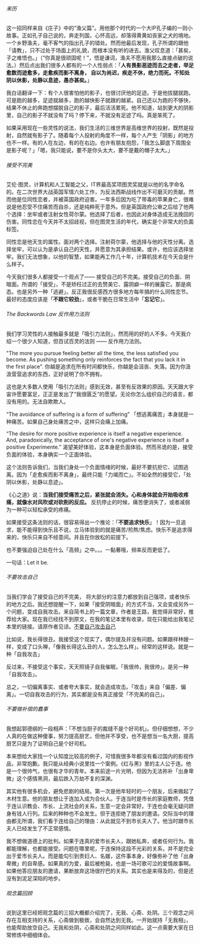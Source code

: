 ###### 来历

这一招同样来自《庄子》中的“渔父篇”。用他那个时代的一个大IP孔子编的一则小故事。正如孔子自己说的，奔走列国，心怀高远，却落得黄黄如丧家之犬的境地。一个乡野渔夫，毫不客气的指出孔子的错处。然而他最后发现，孔子所谓的跟他「请教」，只不过处于场面上的礼貌，而根本没有听的进去。渔父叹息道：「甚矣，子之难悟也。」（“你真是很顽固呢！”，悟是谦词，渔夫不愿用我那么直接点破的说法。）然后点出我们很多人都有的一个人性弱点：「**人有畏影恶迹而去之走者，举足愈数而迹愈多，走愈疾而影不离身， 自以为尚迟，疾走不休，绝力而死。不知处阴以休影，处静以息迹，愚亦甚矣。**」

我白话翻译一下：有个人很害怕他的影子，也很讨厌他的足迹。于是他拔腿就跑。可是跑的越多，足迹就越多，跑的越快影子就跟的越紧。自己还以为跑的不够快，结果不休止的奔跑想摆脱自己的影子，最后活活累死。他不知道，站到更大的阴影里，自己的影子不就没有了吗？停下来，不就没有足迹了吗。真是笨死了。

如果采用现在一些灵性的说法，我们生活的三维世界是高维世界的投射，既然是投射，自然就有影子了。随着每个人投射的角度不一样，每个人产生「阴影」的地方也不一样。有的人在左边，有的在右边。也许有朋友抱怨，「我怎么脚底下周围全是影子呢？」「嗯，我只能说，要不是你头太大，要不是戴的帽子太大。」



###### 接受不完美

艾伦·图灵，计算机和人工智能之父，IT界最高奖项图灵奖就是以他的名字命名的。在二次世界大战英国军情六处工作，为反法西斯战线作出不可磨灭的贡献。然而他是位同性恋者，并被英国政府迫害。一年多后因为吃了带毒的苹果身亡，很难说是他忍受不住痛苦而自杀，还是纯粹死于意外。但是英国政府公审之后给了他两个选择：坐牢或者注射女性荷尔蒙。他选择了后者，也因此对身体造成无法挽回的伤害。同性恋在今天并不太招歧视，但在图灵生活的年代，确实是个非常大的负面标签。

同性恋是他天生的属性。面对两个选择。注射荷尔蒙，他选择与他的天性分离。选择坐牢，可以认为是承认自己的天性，并愿意为其承担结果。或许，他应该选择坐牢。我们无法想象，以他的智慧，如果能再工作几十年，计算机技术在今天会是什么样子。



今天我们很多人都接受一个观点了—— 接受自己的不完美。接受自己的负面、阴暗面。所谓的「接受」，不是矫枉过正的去赞美它、露阴癖一样的展露它。那是病态。也是另外一种「逃避」。反正我很反感西方很多地方每年搞的什么同性恋节。最好的态度应该是「**不跟它较劲**」，或者干脆在日常生活中「**忘记它**」。



###### The Backwords Law 反作用力法则

我们学习灵性的人接触最多就是「吸引力法则」，然而用的好的人不多。今天我介绍一个很少人知道，但百试百灵的法则 —— 反作用力法则。

"The more you pursue feeling better all the time, the less satisfied you become. As pushing something only reinforces the fact that you lack it in the first place". 你越是追求在所有时间都快乐，你越是会沮丧、失落。因为你汲汲营营追求的东西，正好说明了你不拥有。

这也是大多数人使用「吸引力法则」感到无效，甚至有反效果的原因。天天跟大宇宙许愿要富足，正正是发出了“我很匮乏”的愿望。无论你怎么组织自己的语言，都没有用的。无法自欺欺人。

“The avoidance of suffering is a form of suffering” 「想逃离痛苦」本身就是一种痛苦。如果自己身处痛苦之中，这样只会痛上加痛。

“The desire for more positive experience is itself a negative experience. And, paradoxically, the acceptance of  one's negative experience is itself a positive Experimente.” 渴望美好体验，这本身是负面体验。然而吊诡的是，接受负面的体验，本身确实一个正面体验。

这个法则告诉我们，当我们身处一个负面情绪的时候，最好不要抗拒它、试图逃离。因为「走愈疾而影不离身」，最终只能「力竭而亡」。不如全然的接受它，「处阴以休影，处静以息迹」。

《心之道》说：**当我们接受痛苦之后，紧张就会消失。心和身体就会开始吸收疼痛，就像水对风吹或对砍削的反应。** 反抗停止的时候，痛苦便消失了，或者减弱为一种可以轻松承受的疼痛。

如果接受这条法则的话，很容易得出一个推论：「**不要追求快乐**」！因为一旦追求，能不能得到快乐且不说，立马体验到的就是痛苦/煎熬/焦虑。快乐不是追求得来的，快乐只来自不经意间。并且在你放松的前提下。

也不要强迫自己处在什么「高频」之中。。。一黏著哦，频率反而更低了。

一句话：Let it be.



###### 不要攻击自己

当我们学会了接受自己的不完美， 将大部分的注意力都放到自己强项，或者快乐的地方之后。我还想提醒一下，如果「接受阴暗面」的方式不当，又会变成另外一个问题，变成自我攻击。来自简书上的一篇文章，作者是王路，我觉得非常好，推荐给大家。现在我已经找不到原文，在我的笔记本里有收录，现在只能给出我笔记本里的链接。请原作者见谅。[不要自己攻击自己](https://maiernte.github.io/mydocs/#/%E6%91%98%E5%BD%95/%E8%AE%BA%E9%81%93/%E7%8E%8B%E8%B7%AF%EF%BC%9A%E4%B8%8D%E8%A6%81%E8%87%AA%E5%B7%B1%E6%94%BB%E5%87%BB%E8%87%AA%E5%B7%B1)

比如说，我长得很丑。我接受这个现实了，偶尔提及并没有问题。如果跟祥林嫂一样，变成了口头禅，「像我长得这么丑的人，怎么怎么样」。经常的这样说。就是一种「自我攻击」

反过来，不接受这个事实，天天照镜子自我催眠，「我很帅，我很帅」。是另一种「自我攻击」。

总之，一切偏离事实、或者夸大事实，就会造成攻击。「攻击」来自「偏差、偏离」。一切自我攻击的行为，其实都是没有真正接受「不完美的自己」。



###### 不要做补偿的蠢事

我想起郭德纲的一段相声：「不想当厨子的裁缝不是个好司机」。但仔细想想，不少人真的在做这种傻事，努力提高厨艺，但他并不享受，也不是想当一名大厨，提高厨艺只是为了证明自己是个好司机。

本来想给大家找一个认知度比较高的例子，可惜我很多年都没有看过国内的影视作品，非常抱歉。我只能从经典小说里找一个案例。《红与黑》里的主人公于连。他是一个很帅气，也很有才华的青年。本来前途一片光明，但因为无法祢补「出身卑微」这个感情黑洞，最后跌入万劫不复的深渊。

其实他有很多机会，避免悲剧的结局。第一次是他年轻时的一个朋友，后来做起了木材生意。他的朋友想让于连加入成为合伙人。于连当时是市长的家庭教师，凭借于连认识教会、市长、上流社会的关系，生意一定会非常好。于连也会毫无疑问跻身有钱人行列。后来的种种也不会发生。但于连拒绝了朋友的邀请。交际当中的理由都无所谓，我们看于连给自己的理由：从此就见不到市长夫人了。他当时跟市长夫人已经发生了不正常感情。

我不想做道德上的批判。如果于连真的爱市长夫人，跟她私奔，或者任何行为。我都能理解，也都能接受。问题在哪里呢，于连保持这段不光彩的关系，并不是完全出于爱市长夫人。而是能勾引到贵妇人、名媛，这件事本身，好像弥补了他「出身卑微」的自卑感。如果真的为爱，最后被枪毙，也是一场可歌可泣的爱情故事啊。如果他答应朋友的邀请，果断放弃这场很拧巴的关系。其实也是来得及的，但是还没有到泥足深陷的地步。



###### 观念篇回顾

说到这里已经把观念篇的三招大概都介绍完了，无我、心斋、处阴。三个观念之间存在互相支持的关系，心斋做到极致，会自然达到无我。一开始就持「无我相」，也能帮助放空自己。无我和处阴，心斋和处阴之间同样如此。这一点需要大家在日常修炼中细细体会。